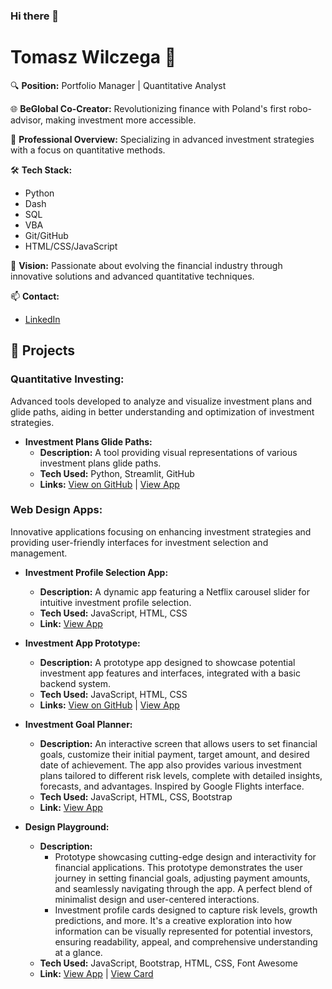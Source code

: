 ### Hi there 👋

<!--
**tomlupo/tomlupo** is a ✨ _special_ ✨ repository because its `README.md` (this file) appears on your GitHub profile.

Here are some ideas to get you started:

- 🔭 I’m currently working on ...
- 🌱 I’m currently learning ...
- 👯 I’m looking to collaborate on ...
- 🤔 I’m looking for help with ...
- 💬 Ask me about ...
- 📫 How to reach me: ...
- 😄 Pronouns: ...
- ⚡ Fun fact: ...
-->


# Tomasz Wilczega 👋

🔍 **Position:** Portfolio Manager | Quantitative Analyst

🌐 **BeGlobal Co-Creator:** Revolutionizing finance with Poland's first robo-advisor, making investment more accessible.

💼 **Professional Overview:** Specializing in advanced investment strategies with a focus on quantitative methods.

🛠 **Tech Stack:**
- Python
- Dash
- SQL
- VBA
- Git/GitHub
- HTML/CSS/JavaScript

🔭 **Vision:** Passionate about evolving the financial industry through innovative solutions and advanced quantitative techniques.

📫 **Contact:**
- [LinkedIn](https://www.linkedin.com/in/tomasz-wilczega)

## 🚀 Projects
### Quantitative Investing:
Advanced tools developed to analyze and visualize investment plans and glide paths, aiding in better understanding and optimization of investment strategies.

- **Investment Plans Glide Paths:** 
   - **Description:** A tool providing visual representations of various investment plans glide paths.
   - **Tech Used:** Python, Streamlit, GitHub 
   - **Links:** [View on GitHub](https://github.com/tomlupo/glide_paths) | [View App](https://glide-paths-ccxwbsegftnugprwhdagms.streamlit.app/)

### Web Design Apps: 
Innovative applications focusing on enhancing investment strategies and providing user-friendly interfaces for investment selection and management.

- **Investment Profile Selection App:** 
   - **Description:** A dynamic app featuring a Netflix carousel slider for intuitive investment profile selection.
   - **Tech Used:** JavaScript, HTML, CSS 
   - **Link:** [View App](https://netflix-slider.twilczega.repl.co/)

- **Investment App Prototype:** 
   - **Description:** A prototype app designed to showcase potential investment app features and interfaces,  integrated with a basic backend system.
   - **Tech Used:** JavaScript, HTML, CSS 
   - **Links:** [View on GitHub](https://github.com/tomlupo/investment_app) | [View App](https://investmentapp.twilczega.repl.co)
 
- **Investment Goal Planner:**
   - **Description:** An interactive screen that allows users to set financial goals, customize their initial payment, target amount, and desired date of achievement. The app also provides various investment plans tailored to different risk levels, complete with detailed insights, forecasts, and advantages. Inspired by Google Flights interface.
   - **Tech Used:** JavaScript, HTML, CSS, Bootstrap
   - **Link:** [View App](https://goal-based-investing-single-screen-calculator.twilczega.repl.co/) 

- **Design Playground:**
   - **Description:**
      - Prototype showcasing cutting-edge design and interactivity for financial applications. This prototype demonstrates the user journey in setting financial goals, adjusting payment amounts, and seamlessly navigating through the app. A perfect blend of minimalist design and user-centered interactions.
      - Investment profile cards designed to capture risk levels, growth predictions, and more. It's a creative exploration into how information can be visually represented for potential investors, ensuring readability, appeal, and comprehensive understanding at a glance.
   - **Tech Used:** JavaScript, Bootstrap, HTML, CSS, Font Awesome
   - **Link:** [View App](https://bootstrap-playground-investment-app-design.twilczega.repl.co) | [View Card](https://bootstrap-playground-card-design.twilczega.repl.co)
